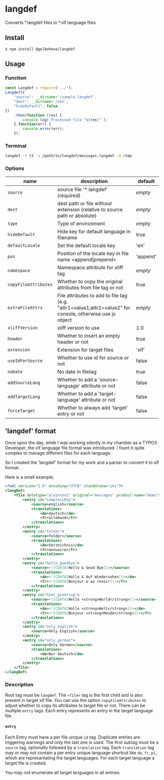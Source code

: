 # langdef

Converts *.langdef files to *.xlf language files

## Install

```
$ npm install @gelbehexe/langdef
```
 
## Usage

### Function

```js
const Langdef = require('../');
Langdef({
	"source": __dirname+'/sample.langdef',
	"dest": __dirname+'/out',
	"hideDefault": false
})
	.then(function (res) {
		console.log(`Processed file "${res}"`);
	},function(err) {
		console.error(err);
	});
```

### Terminal
```bash
langdef -t t3 -s /path/to/langdef/messages.langdef -d /tmp
```

### Options
|name|description|default|
|---|---|---|
|`source`|source file '*.langdef' (required)|*empty*|
|`dest`|dest path or file without extension (relative to source path or absolute)|*empty*|
|`type`|Type of environment|*empty*|
|`hideDefault`|Hide key for default language in filename|true|
|`defaultLocale`|Set the default locale key|'en'|
|`pos`|Position of the locale key in file name <append&#124;prepend>|'append'|
|`namespace`|Namespace attribute for xliff tag|*empty*|
|`copyFileAttributes`|Whether to copy the original attributes from file tag or not |true|
|`extraFileAttrs`|File attributes to add to file tag (e.g. "attr1=value1;attr2=value2" for console, otherwise use js object|*empty*|
|`xliffVersion`|xliff version to use|1.0|
|`header`|Whether to insert an empty header or not|true|
|`extension`|Extension for target files|'xlf'|
|`useIdForSource`|Whether to use id for source or not|false|
|`noDate`|No date in filetag|true|
|`addSourceLang`|Whether to add a 'source-language' attribute or not|false|
|`addTargetLang`|Whether to add a 'target-language' attribute or not|false|
|`forceTarget`|Whether to always add 'target' entry or not|false|


## 'langdef' format
Once upon the day, while I was working silently in my chamber as a TYPO3 Developer, the xlf language file format was introduced. I fount it quite complex to manage different files for each language. 

So I created the 'langdef' format for my work and a parser to convert it to xlf format.

Here is a small example:  

```xml
<?xml version="1.0" encoding="UTF8" standalone="yes"?>
<langDef>
	<file datatype="plaintext" original="messages" product-name="demo">
		<entry id="sampleLLKey">
			<source>english</source>
			<translations>
				<de>deutsch</de>
				<fr>allemand</fr>
			</translations>
		</entry>
		<entry id="folder">
			<source>folder</source>
			<translations>
				<de>Verzeichnis</de>
				<fr>annuaire</fr>
			</translations>
		</entry>
		<entry id="hello_goodbye">
			<source><![CDATA[Hello & Good Bye]]></source>
			<translations>
				<de><![CDATA[Hallo & Auf Wiedersehen]]></de>
				<fr><![CDATA[Bonjour & au revoir]]></fr>
			</translations>
		</entry>
		<entry id="html_greeting">
			<source><![CDATA[Hello <strong>World</strong>]]></source>
			<translations>
				<de><![CDATA[Hallo <strong>Welt</strong>]]></de>
				<fr><![CDATA[Bonjour <strong>Monde</strong>]]></fr>
			</translations>
		</entry>
		<entry id="only_english">
			<source>Only English</source>
		</entry>
		<entry id="only_german">
			<source>Only German</source>
			<translations>
				<de>Nur deutsch</de>
			</translations>
		</entry>
	</file>
</langDef>
```
### Description
Root tag must be `langdef`.
The `<file>` tag is the first child and is also present in target xlf file. You can use the option `copyFileAttributes` to adjust 
whether to copy its attributes to target file or not.
There can be multiple `entry` tags. Each entry represents an entry in the target language file.

#### `entry`

Each Entry must have a per file unique `id` tag. Duplicate entries are triggering warnings and only the last one is used.
The first subtag must be a `source` tag, optionally followed by a `translation` tag.
Each `translation` tag may or may not contain a per entry unique language shortcut like `de`, `fr`, `pl`, which are represantating
the target languages.
For each target language a target file is created.

You may not enumerate all target languages in all entries.
